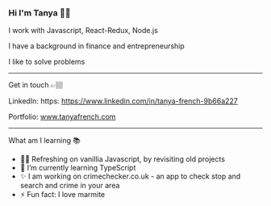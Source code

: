 ### Hi I'm Tanya 👋🏽

I work with Javascript, React-Redux, Node.js

I have a background in finance and entrepreneurship

I like to solve problems

---

Get in touch 👉🏽

LinkedIn: https: https://www.linkedin.com/in/tanya-french-9b66a227

Portfolio: www.tanyafrench.com

---

What am I learning 📚

- 👍🏽  Refreshing on vanillia Javascript, by revisiting old projects
- 🌱 I’m currently learning TypeScript
- ✨ I am working on crimechecker.co.uk - an app to check stop and search and crime in your area
- ⚡  Fun fact: I love marmite


<!--
**Trenchwise/Trenchwise** is a ✨ _special_ ✨ repository because its `README.md` (this file) appears on your GitHub profile.


-->
